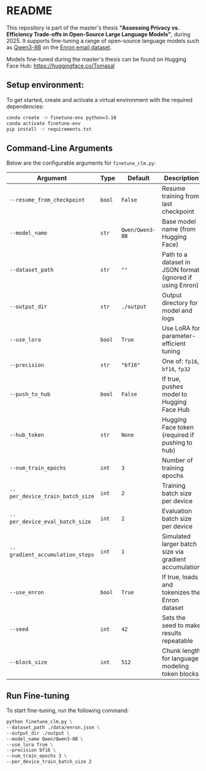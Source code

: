 # README

This repository is part of the master's thesis  **"Assessing Privacy vs. Efficiency Trade-offs in Open-Source Large Language Models"**, during 2025. It supports fine-tuning a range of open-source language models such as [Qwen3-8B](https://huggingface.co/Qwen/Qwen3-8B) on the [Enron email dataset](https://huggingface.co/datasets/LLM-PBE/enron-email/tree/main).

Models fine-tuned during the master's thesis can be found on Hugging Face Hub: https://huggingface.co/Tomasal 

## Setup environment:
To get started, create and activate a virtual environment with the required dependencies:
```bash
conda create -n finetune-env python=3.10
conda activate finetune-env
pip install -r requirements.txt
```
## Command-Line Arguments

Below are the configurable arguments for `finetune_clm.py`:

| Argument                        | Type    | Default           | Description                                                                 |
|---------------------------------|---------|-------------------|-----------------------------------------------------------------------------|
| `--resume_from_checkpoint`      | `bool`  | `False`           | Resume training from last checkpoint                                        |
| `--model_name`                  | `str`   | `Qwen/Qwen3-8B`   | Base model name (from Hugging Face)                                         |
| `--dataset_path`                | `str`   | `""`              | Path to a dataset in JSON format (ignored if using Enron)                   |
| `--output_dir`                  | `str`   | `./output`        | Output directory for model and logs                                         |
| `--use_lora`                    | `bool`  | `True`            | Use LoRA for parameter-efficient tuning                                     |
| `--precision`                   | `str`   | `"bf16"`          | One of: `fp16`, `bf16`, `fp32`                                              |
| `--push_to_hub`                 | `bool`  | `False`           | If true, pushes model to Hugging Face Hub                                   |
| `--hub_token`                   | `str`   | `None`            | Hugging Face token (required if pushing to hub)                             |
| `--num_train_epochs`            | `int`   | `3`               | Number of training epochs                                                   |
| `--per_device_train_batch_size` | `int`   | `2`               | Training batch size per device                                              |
| `--per_device_eval_batch_size`  | `int`   | `2`               | Evaluation batch size per device                                            |
| `--gradient_accumulation_steps` | `int`   | `1`               | Simulated larger batch size via gradient accumulation                       |
| `--use_enron`                   | `bool`  | `True`            | If true, loads and tokenizes the Enron dataset                              |
| `--seed`                        | `int`   | `42`              | Sets the seed to make results repeatable                                    |
| `--block_size`                  | `int`   | `512`             | Chunk length for language modeling token blocks                             |



## Run Fine-tuning
To start fine-tuning, run the following command:
```bash
python finetune_clm.py \
--dataset_path ./data/enron.json \
--output_dir ./output \
--model_name Qwen/Qwen3-8B \
--use_lora True \
--precision bf16 \
--num_train_epochs 3 \
--per_device_train_batch_size 2
```

 
